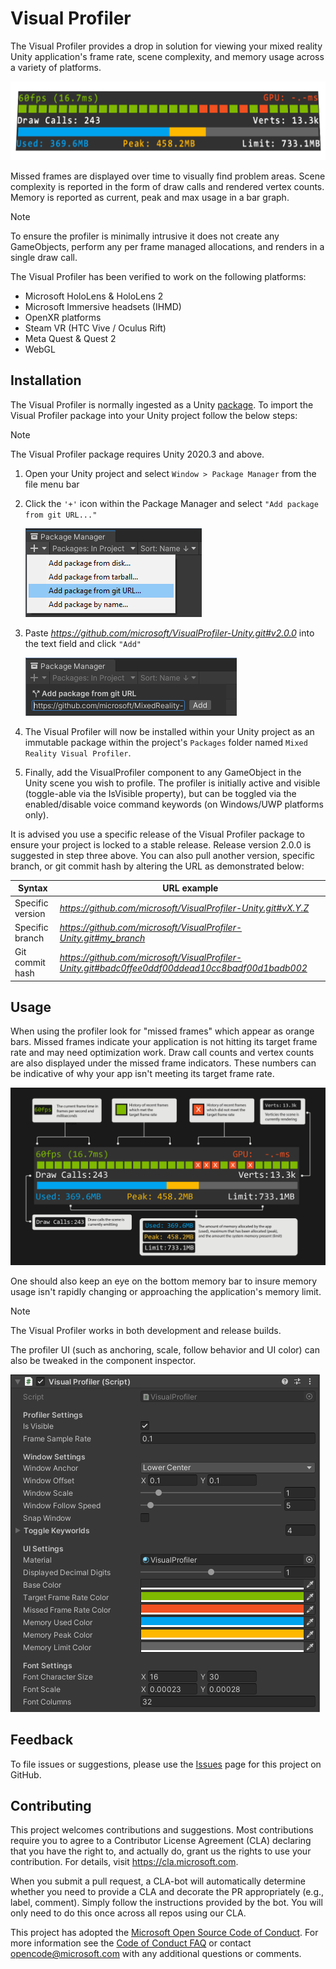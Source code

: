 # Visual Profiler

The Visual Profiler provides a drop in solution for viewing your mixed reality Unity application's frame rate, scene complexity, and memory usage across a variety of platforms.

![Visual Profiler Screenshot](Documentation~/Images/ProfilerScreenshot.png)

Missed frames are displayed over time to visually find problem areas. Scene complexity is reported in the form of draw calls and rendered vertex counts. Memory is reported as current, peak and max usage in a bar graph.

> [!NOTE]
> To ensure the profiler is minimally intrusive it does not create any GameObjects, perform any per frame managed allocations, and renders in a single draw call.

The Visual Profiler has been verified to work on the following platforms:

- Microsoft HoloLens & HoloLens 2
- Microsoft Immersive headsets (IHMD)
- OpenXR platforms
- Steam VR (HTC Vive / Oculus Rift)
- Meta Quest & Quest 2
- WebGL

## Installation

The Visual Profiler is normally ingested as a Unity [package](https://docs.unity3d.com/Manual/Packages.html). To import the Visual Profiler package into your Unity project follow the below steps:

> [!NOTE]
> The Visual Profiler package requires Unity 2020.3 and above.

1. Open your Unity project and select `Window > Package Manager` from the file menu bar

2. Click the `'+'` icon within the Package Manager and select `"Add package from git URL..."`

    ![Package Manager Add](Documentation~/Images/PackageManagerAdd.png)

3. Paste *https://github.com/microsoft/VisualProfiler-Unity.git#v2.0.0* into the text field and click `"Add"`

    ![Package Manager Paste](Documentation~/Images/PackageManagerPaste.png)

4. The Visual Profiler will now be installed within your Unity project as an immutable package within the project's `Packages` folder named `Mixed Reality Visual Profiler`.

5. Finally, add the VisualProfiler component to any GameObject in the Unity scene you wish to profile. The profiler is initially active and visible (toggle-able via the IsVisible property), but can be toggled via the enabled/disable voice command keywords (on Windows/UWP platforms only).

It is advised you use a specific release of the Visual Profiler package to ensure your project is locked to a stable release. Release version 2.0.0 is suggested in step three above. You can also pull another version, specific branch, or git commit hash by altering the URL as demonstrated below:

| Syntax           | URL example                                                                                                                                               |
|------------------|-----------------------------------------------------------------------------------------------------------------------------------------------------------|
| Specific version | *https://github.com/microsoft/VisualProfiler-Unity.git#vX.Y.Z*                                   |
| Specific branch  | *https://github.com/microsoft/VisualProfiler-Unity.git#my_branch*                                |
| Git commit hash  | *https://github.com/microsoft/VisualProfiler-Unity.git#badc0ffee0ddf00ddead10cc8badf00d1badb002* |

## Usage

When using the profiler look for "missed frames" which appear as orange bars. Missed frames indicate your application is not hitting its target frame rate and may need optimization work. Draw call counts and vertex counts are also displayed under the missed frame indicators. These numbers can be indicative of why your app isn't meeting its target frame rate.

![Profiler Guide](Documentation~/Images/ProfilerGuide.png)

One should also keep an eye on the bottom memory bar to insure memory usage isn't rapidly changing or approaching the application's memory limit.

> [!NOTE]
> The Visual Profiler works in both development and release builds.

The profiler UI (such as anchoring, scale, follow behavior and UI color) can also be tweaked in the component inspector.

![Profiler Inspector](Documentation~/Images/ProfilerInspector.png)

## Feedback

To file issues or suggestions, please use the [Issues](https://github.com/Microsoft/VisualProfiler/issues) page for this project on GitHub.

## Contributing

This project welcomes contributions and suggestions. Most contributions require you to agree to a
Contributor License Agreement (CLA) declaring that you have the right to, and actually do, grant us
the rights to use your contribution. For details, visit https://cla.microsoft.com.

When you submit a pull request, a CLA-bot will automatically determine whether you need to provide
a CLA and decorate the PR appropriately (e.g., label, comment). Simply follow the instructions
provided by the bot. You will only need to do this once across all repos using our CLA.

This project has adopted the [Microsoft Open Source Code of Conduct](https://opensource.microsoft.com/codeofconduct/).
For more information see the [Code of Conduct FAQ](https://opensource.microsoft.com/codeofconduct/faq/) or
contact [opencode@microsoft.com](mailto:opencode@microsoft.com) with any additional questions or comments.
